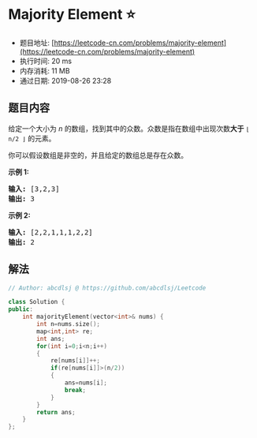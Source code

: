 # Majority Element :star:
- 题目地址: [https://leetcode-cn.com/problems/majority-element](https://leetcode-cn.com/problems/majority-element)
- 执行时间: 20 ms 
- 内存消耗: 11 MB
- 通过日期: 2019-08-26 23:28

## 题目内容
<p>给定一个大小为 <em>n </em>的数组，找到其中的众数。众数是指在数组中出现次数<strong>大于</strong> <code>⌊ n/2 ⌋</code> 的元素。</p>

<p>你可以假设数组是非空的，并且给定的数组总是存在众数。</p>

<p><strong>示例 1:</strong></p>

<pre><strong>输入:</strong> [3,2,3]
<strong>输出:</strong> 3</pre>

<p><strong>示例 2:</strong></p>

<pre><strong>输入:</strong> [2,2,1,1,1,2,2]
<strong>输出:</strong> 2
</pre>


## 解法
```cpp
// Author: abcdlsj @ https://github.com/abcdlsj/Leetcode

class Solution {
public:
    int majorityElement(vector<int>& nums) {
        int n=nums.size();
        map<int,int> re;
        int ans;
        for(int i=0;i<n;i++)
        {
            re[nums[i]]++;
            if(re[nums[i]]>(n/2))
            {
                ans=nums[i];
                break;
            }
        }
        return ans;
    }
};

```